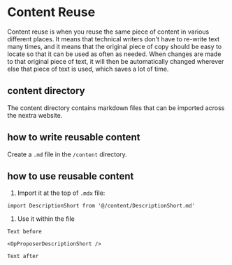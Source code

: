 # Content Reuse

Content reuse is when you reuse the same piece of content in various different places. It means that technical writers don't have to re-write text many times, and it means that the original piece of copy should be easy to locate so that it can be used as often as needed. When changes are made to that original piece of text, it will then be automatically changed wherever else that piece of text is used, which saves a lot of time.

## content directory

The content directory contains markdown files that can be imported across the nextra website.

## how to write reusable content

Create a `.md` file in the `/content` directory.

## how to use reusable content

1. Import it at the top of `.mdx` file:

```
import DescriptionShort from '@/content/DescriptionShort.md' 
```

1. Use it within the file

```
Text before

<OpProposerDescriptionShort />

Text after
```